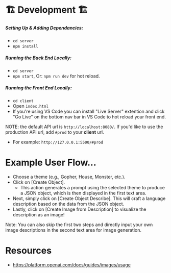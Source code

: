 # 🏗️ Development 🏗️

##### Setting Up & Adding Dependancies:

- `cd server`
- `npm install` 

##### Running the Back End Locally:

- `cd server`
- `npm start`, Or: `npm run dev` for hot reload.

##### Running the Front End Locally:

- `cd client`
- Open `index.html`
- If you're using VS Code you can install "Live Server" extention and click "Go Live" on the bottom nav bar in VS Code to hot reload your front end. 

NOTE: the default API url is `http://localhost:8080/`. If you'd like to use the production API url, add `#prod` to your **client** url. 

- For example: `http://127.0.0.1:5500/#prod`

# Example User Flow...
- Choose a theme (e.g., Gopher, House, Monster, etc.).
- Click on [Create Object].
  - This action generates a prompt using the selected theme to produce a JSON object, which is then displayed in the first text area.
- Next, simply click on [Create Object Describe]. This will craft a language description based on the data from the JSON object.
- Lastly, click on [Create Image from Description] to visualize the description as an image!

Note: You can also skip the first two steps and directly input your own image descriptions in the second text area for image generation.

# Resources
- https://platform.openai.com/docs/guides/images/usage

